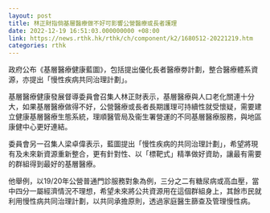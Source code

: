 ```yaml
---
layout: post
title: 林正財指倘基層醫療做不好可影響公營醫療或長者護理
date: 2022-12-19 16:51:03.000000000 +08:00
link: https://news.rthk.hk/rthk/ch/component/k2/1680512-20221219.htm
categories: rthk
---
```


政府公布《基層醫療健康藍圖》，包括提出優化長者醫療劵計劃，整合醫療體系資源，亦提出「慢性疾病共同治理計劃」。

基層醫療健康發展督導委員會召集人林正財表示，基層醫療與人口老化關連十分大，如果基層醫療做得不好，公營醫療或長者長期護理可持續性就受懷疑，需要建立健康基層醫療生態系統，理順醫管局及衞生署營運的不同基層醫療服務，與地區康健中心更好連結。

委員會另一召集人梁卓偉表示，藍圖提出「慢性疾病的共同治理計劃」，希望將現有及未來新資源重新整合，更有針對性、以「標靶式」精準做好資助，讓最有需要的群組得到最好的基層醫療。

他舉例，以19/20年公營普通門診服務對象為例，三分之二有糖尿病或高血壓，當中四分一屬經濟情況不理想，希望未來將公共資源用在這個群組身上，其餘市民就利用慢性病共同治理計劃，以共同承擔原則，透過家庭醫生篩查及管理慢性病。
